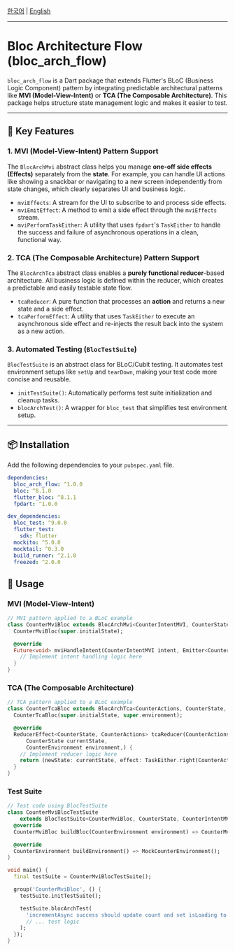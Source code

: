 [한국어](README-ko.md) | [English](README.md)

---

# Bloc Architecture Flow (bloc_arch_flow)

`bloc_arch_flow` is a Dart package that extends Flutter's BLoC (Business Logic Component) pattern by integrating
predictable architectural patterns like **MVI (Model-View-Intent)** or **TCA (The Composable Architecture)**. This
package helps structure state management logic and makes it easier to test.

---

## 🚀 Key Features

### 1. MVI (Model-View-Intent) Pattern Support

The `BlocArchMvi` abstract class helps you manage **one-off side effects (Effects)** separately from the **state**. For
example, you can handle UI actions like showing a snackbar or navigating to a new screen independently from state
changes, which clearly separates UI and business logic.

* `mviEffects`: A stream for the UI to subscribe to and process side effects.
* `mviEmitEffect`: A method to emit a side effect through the `mviEffects` stream.
* `mviPerformTaskEither`: A utility that uses `fpdart`'s `TaskEither` to handle the success and failure of asynchronous
  operations in a clean, functional way.

### 2. TCA (The Composable Architecture) Pattern Support

The `BlocArchTca` abstract class enables a **purely functional reducer**-based architecture. All business logic is
defined within the reducer, which creates a predictable and easily testable state flow.

* `tcaReducer`: A pure function that processes an **action** and returns a new state and a side effect.
* `tcaPerformEffect`: A utility that uses `TaskEither` to execute an asynchronous side effect and re-injects the result
  back into the system as a new action.

### 3. Automated Testing (`BlocTestSuite`)

`BlocTestSuite` is an abstract class for BLoC/Cubit testing. It automates test environment setups like `setUp` and
`tearDown`, making your test code more concise and reusable.

* `initTestSuite()`: Automatically performs test suite initialization and cleanup tasks.
* `blocArchTest()`: A wrapper for `bloc_test` that simplifies test environment setup.

---

## 📦 Installation

Add the following dependencies to your `pubspec.yaml` file.

```yaml
dependencies:
  bloc_arch_flow: ^1.0.0
  bloc: ^8.1.0
  flutter_bloc: ^8.1.1
  fpdart: ^1.0.0

dev_dependencies:
  bloc_test: ^9.0.0
  flutter_test:
    sdk: flutter
  mockito: ^5.0.0
  mocktail: ^0.3.0
  build_runner: ^2.1.0
  freezed: ^2.0.0
```

## 📖 Usage

### MVI (Model-View-Intent)

```dart
// MVI pattern applied to a BLoC example
class CounterMviBloc extends BlocArchMvi<CounterIntentMVI, CounterState, CounterEffect> {
  CounterMviBloc(super.initialState);

  @override
  Future<void> mviHandleIntent(CounterIntentMVI intent, Emitter<CounterState> stateEmitter) {
    // Implement intent handling logic here
  }
}
```

### TCA (The Composable Architecture)

```dart
// TCA pattern applied to a BLoC example
class CounterTcaBloc extends BlocArchTca<CounterActions, CounterState, CounterEnvironment> {
  CounterTcaBloc(super.initialState, super.environment);

  @override
  ReducerEffect<CounterState, CounterActions> tcaReducer(CounterActions action,
      CounterState currentState,
      CounterEnvironment environment,) {
    // Implement reducer logic here
    return (newState: currentState, effect: TaskEither.right(CounterActions.none()));
  }
}
```

### Test Suite

```dart
// Test code using BlocTestSuite
class CounterMviBlocTestSuite
    extends BlocTestSuite<CounterMviBloc, CounterState, CounterIntentMVI, CounterEnvironment> {
  @override
  CounterMviBloc buildBloc(CounterEnvironment environment) => CounterMviBloc(environment);

  @override
  CounterEnvironment buildEnvironment() => MockCounterEnvironment();
}

void main() {
  final testSuite = CounterMviBlocTestSuite();

  group('CounterMviBloc', () {
    testSuite.initTestSuite();

    testSuite.blocArchTest(
      'incrementAsync success should update count and set isLoading to false',
      // ... test logic
    );
  });
}
```